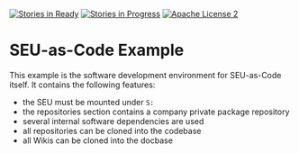 [![Stories in Ready](https://badge.waffle.io/seu-as-code/seu-as-code.examples.png?label=ready&title=Ready)](https://waffle.io/seu-as-code/seu-as-code.examples)
[![Stories in Progress](https://badge.waffle.io/seu-as-code/seu-as-code.examples.png?label=in%20progress&title=In%20Progress)](https://waffle.io/seu-as-code/seu-as-code.examples)
[![Apache License 2](http://img.shields.io/badge/license-ASF2-blue.svg)](https://github.com/seu-as-code/seu-as-code.examples/blob/master/LICENSE)

# SEU-as-Code Example

This example is the software development environment for SEU-as-Code itself. It contains the following features:
- the SEU must be mounted under `S:`
- the repositories section contains a company private package repository
- several internal software dependencies are used
- all repositories can be cloned into the codebase
- all Wikis can be cloned into the docbase
